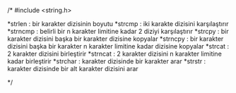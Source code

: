 
/*
#include <string.h>

*strlen     : bir karakter dizisinin boyutu
*strcmp     : iki karakte dizisini karşılaştırır
*strncmp    : belirli bir n karakter limitine kadar 2 diziyi karşılaştırır
*strcpy     : bir karakter dizisini başka bir karakter dizisine kopyalar
*strncpy    : bir karakter dizisini başka bir karakter n karakter limitine kadar dizisine kopyalar
*strcat     : 2 karakter dizisini birleştirir
*strncat    : 2 karakter dizisini n karakter limitine kadar birleştirir
*strchar    : karakter dizisinde bir karakter arar
*strstr     : karakter dizisinde bir alt karakter dizisini arar

*/